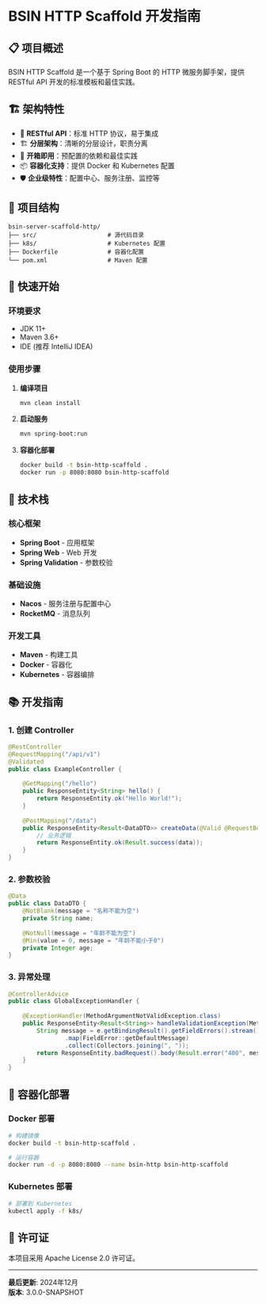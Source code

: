 # BSIN HTTP Scaffold 开发指南

## 📋 项目概述

BSIN HTTP Scaffold 是一个基于 Spring Boot 的 HTTP 微服务脚手架，提供 RESTful API 开发的标准模板和最佳实践。

## 🏗️ 架构特性

- 🚀 **RESTful API**：标准 HTTP 协议，易于集成
- 🏗️ **分层架构**：清晰的分层设计，职责分离
- 🔧 **开箱即用**：预配置的依赖和最佳实践
- 📦 **容器化支持**：提供 Docker 和 Kubernetes 配置
- 🛡️ **企业级特性**：配置中心、服务注册、监控等

## 📁 项目结构

```
bsin-server-scaffold-http/
├── src/                    # 源代码目录
├── k8s/                    # Kubernetes 配置
├── Dockerfile              # 容器化配置
└── pom.xml                 # Maven 配置
```

## 🚀 快速开始

### 环境要求
- JDK 11+
- Maven 3.6+
- IDE (推荐 IntelliJ IDEA)

### 使用步骤

1. **编译项目**
   ```bash
   mvn clean install
   ```

2. **启动服务**
   ```bash
   mvn spring-boot:run
   ```

3. **容器化部署**
   ```bash
   docker build -t bsin-http-scaffold .
   docker run -p 8080:8080 bsin-http-scaffold
   ```

## 🔧 技术栈

### 核心框架
- **Spring Boot** - 应用框架
- **Spring Web** - Web 开发
- **Spring Validation** - 参数校验

### 基础设施
- **Nacos** - 服务注册与配置中心
- **RocketMQ** - 消息队列

### 开发工具
- **Maven** - 构建工具
- **Docker** - 容器化
- **Kubernetes** - 容器编排

## 📚 开发指南

### 1. 创建 Controller

```java
@RestController
@RequestMapping("/api/v1")
@Validated
public class ExampleController {
    
    @GetMapping("/hello")
    public ResponseEntity<String> hello() {
        return ResponseEntity.ok("Hello World!");
    }
    
    @PostMapping("/data")
    public ResponseEntity<Result<DataDTO>> createData(@Valid @RequestBody DataDTO data) {
        // 业务逻辑
        return ResponseEntity.ok(Result.success(data));
    }
}
```

### 2. 参数校验

```java
@Data
public class DataDTO {
    @NotBlank(message = "名称不能为空")
    private String name;
    
    @NotNull(message = "年龄不能为空")
    @Min(value = 0, message = "年龄不能小于0")
    private Integer age;
}
```

### 3. 异常处理

```java
@ControllerAdvice
public class GlobalExceptionHandler {
    
    @ExceptionHandler(MethodArgumentNotValidException.class)
    public ResponseEntity<Result<String>> handleValidationException(MethodArgumentNotValidException e) {
        String message = e.getBindingResult().getFieldErrors().stream()
                .map(FieldError::getDefaultMessage)
                .collect(Collectors.joining(", "));
        return ResponseEntity.badRequest().body(Result.error("400", message));
    }
}
```

## 🐳 容器化部署

### Docker 部署

```bash
# 构建镜像
docker build -t bsin-http-scaffold .

# 运行容器
docker run -d -p 8080:8080 --name bsin-http bsin-http-scaffold
```

### Kubernetes 部署

```bash
# 部署到 Kubernetes
kubectl apply -f k8s/
```

## 📄 许可证

本项目采用 Apache License 2.0 许可证。

---

**最后更新**: 2024年12月  
**版本**: 3.0.0-SNAPSHOT 